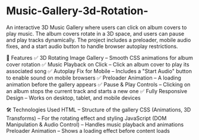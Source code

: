 # Music-Gallery-3d-Rotation-
An interactive 3D Music Gallery where users can click on album covers to play music. The album covers rotate in a 3D space, and users can pause and play tracks dynamically. The project includes a preloader, mobile audio fixes, and a start audio button to handle browser autoplay restrictions.

📌 Features
✅ 3D Rotating Image Gallery – Smooth CSS animations for album cover rotation
✅ Music Playback on Click – Click an album cover to play its associated song
✅ Autoplay Fix for Mobile – Includes a "Start Audio" button to enable sound on mobile browsers
✅ Preloader Animation – A loading animation before the gallery appears
✅ Pause & Play Controls – Clicking on an album stops the current track and starts a new one
✅ Fully Responsive Design – Works on desktop, tablet, and mobile devices

🛠️ Technologies Used
HTML – Structure of the gallery
CSS (Animations, 3D Transforms) – For the rotating effect and styling
JavaScript (DOM Manipulation & Audio Control) – Handles music playback and animations
Preloader Animation – Shows a loading effect before content loads
